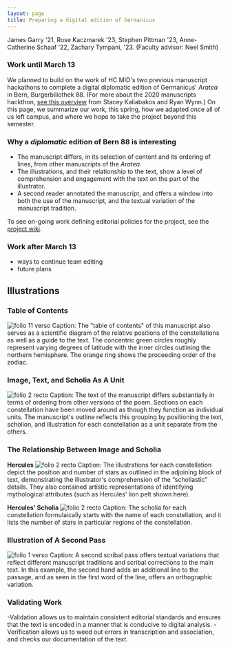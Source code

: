 ```yaml
---
layout: page
title: Preparing a digital edition of Germanicus
---
```



James Garry '21, Rose Kaczmarek '23, Stephen Pittman '23, Anne-Catherine Schaaf '22, Zachary Tympani, '23. (Faculty advisor: Neel Smith)



### Work until March 13

We planned to build on the work of HC MID's two previous manuscript hackathons to complete a digital diplomatic edition of Germanicus' *Aratea* in Bern, Burgerbiliothek 88.  (For more about the 2020 manuscripts hackthon, [see this overview](https://hcmid.github.io/academic_conference20/hackathon/) from Stacey Kaliabakos and Ryan Wynn.)  On this page, we summarize our work, this spring, how we adapted once all of us left campus, and where we hope to take the project beyond this semester.



### Why a *diplomatic* edition of Bern 88 is interesting

- The manuscript differs, in its selection of content and its ordering of lines, from other manuscripts of the *Aratea*.
- The illustrations, and their relationship to the text, show a level of comprehension and engagement with the text on the part of the illustrator.
- A second reader annotated the manuscript, and offers a window into both the use of the manuscript, and the textual variation of the manuscript tradition.

To see on-going work defining editorial policies for the  project, see the [project wiki](https://github.com/HCMID/germanicus/wiki/Policies).



### Work after March 13

- ways to continue team editing
- future plans

## Illustrations

### Table of Contents

![folio 11 verso](http://www.homermultitext.org/iipsrv?OBJ=IIP,1.0&FIF=/project/homer/pyramidal/deepzoom/ecod/bern88imgs/v1/bern88_011v.tif&RGN=0.1950,0.1453,0.8012,0.6064&wID=5000&CVT=JPEG)
Caption: The "table of contents" of this manuscript also serves as a scientific diagram of the relative positions of the constellations as well as a guide to the text. The concentric green circles roughly represent varying degrees of latitude with the inner circles outlining the northern hemisphere. The orange ring shows the proceeding order of the zodiac.

### Image, Text, and Scholia As A Unit

![folio 2 recto](http://www.homermultitext.org/iipsrv?OBJ=IIP,1.0&FIF=/project/homer/pyramidal/deepzoom/ecod/bern88imgs/v1/bern88_002r.tif&RGN=0.04273,0.5668,0.8731,0.2853&wID=5000&CVT=JPEG)
Caption: The text of the manuscript differs substantially in terms of ordering from other versions of the poem. Sections on each constellation have been moved around as though they function as individual units. The manuscript's outline reflects this grouping by positioning the text, scholion, and illustration for each constellation as a unit separate from the others.

### The Relationship Between Image and Scholia

**Hercules**
![folio 2 recto](http://www.homermultitext.org/iipsrv?OBJ=IIP,1.0&FIF=/project/homer/pyramidal/deepzoom/ecod/bern88imgs/v1/bern88_002r.tif&RGN=0.06311,0.1148,0.2567,0.3633&wID=5000&CVT=JPEG)
Caption: The illustrations for each constellation depict the position and number of stars as outlined in the adjoining block of text, demonstrating the illustrator's comprehension of the “scholiastic” details. They also contained artistic representations of identifying mythological attributes (such as Hercules' lion pelt shown here).

**Hercules' Scholia**
![folio 2 recto](http://www.homermultitext.org/iipsrv?OBJ=IIP,1.0&FIF=/project/homer/pyramidal/deepzoom/ecod/bern88imgs/v1/bern88_002r.tif&RGN=0.7079,0.3704,0.2008,0.08513&wID=5000&CVT=JPEG)
Caption: The scholia for each constellation formulaically starts with the name of each constellation, and it lists the number of stars in particular regions of the constellation.

### Illustration of A Second Pass
![folio 1 verso](http://www.homermultitext.org/iipsrv?OBJ=IIP,1.0&FIF=/project/homer/pyramidal/deepzoom/ecod/bern88imgs/v1/bern88_001v.tif&RGN=0.2588,0.6507,0.4349,0.03449&wID=800&CVT=JPEG)
Caption: A second scribal pass offers textual variations that reflect different manuscript traditions and scribal corrections to the main text. In this example, the second hand adds an additional line to the passage, and as seen in the first word of the line, offers an orthographic variation.

### Validating Work

-Validation allows us to maintain consistent editorial standards and ensures that the text is encoded in a manner that is conducive to digital analysis.
-Verification allows us to weed out errors in transcription and association, and checks our documentation of the text.
